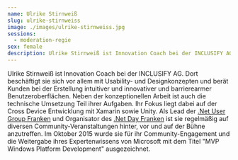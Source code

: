 ```yaml
---
name: Ulrike Stirnweiß
slug: ulrike-stirnweiss
image: ./images/ulrike-stirnweiss.jpg
sessions:
  - moderation-regie
sex: female
description: Ulrike Stirnweiß ist Innovation Coach bei der INCLUSIFY AG.
---
```

Ulrike Stirnweiß ist Innovation Coach bei der INCLUSIFY AG. Dort beschäftigt sie sich vor allem mit Usability- und Designkonzepten und berät Kunden bei der Erstellung intuitiver und innovativer und barrierearmer Benutzeroberflächen. Neben der konzeptionellen Arbeit ist auch die technische Umsetzung Teil ihrer Aufgaben. Ihr Fokus liegt dabei auf der Cross Device Entwicklung mit Xamarin sowie Unity. 
Als Lead der [.Net User Group Franken](http://www.dodnedder.de) und Organisator des [.Net Day Franken](http://www.dotnet-day-franken.de) ist sie regelmäßig auf diversen Community-Veranstaltungen hinter, vor und auf der Bühne anzutreffen. 
Im Oktober 2015 wurde sie für ihr Community-Engagement und die Weitergabe ihres Expertenwissens von Microsoft mit dem Titel "MVP Windows Platform Development" ausgezeichnet.
